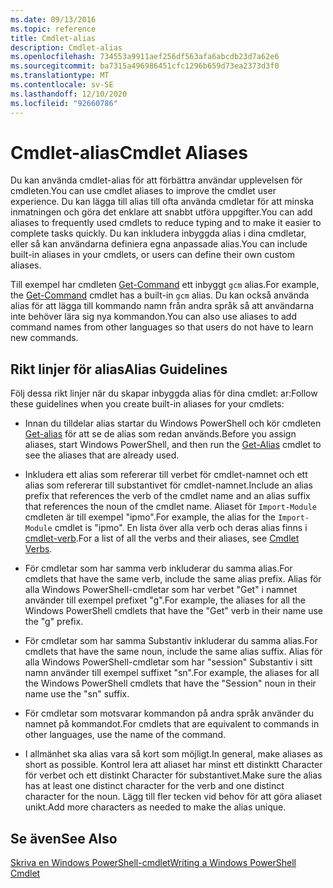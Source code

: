 ```yaml
---
ms.date: 09/13/2016
ms.topic: reference
title: Cmdlet-alias
description: Cmdlet-alias
ms.openlocfilehash: 734553a9911aef256df563afa6abcdb23d7a62e6
ms.sourcegitcommit: ba7315a496986451cfc1296b659d73ea2373d3f0
ms.translationtype: MT
ms.contentlocale: sv-SE
ms.lasthandoff: 12/10/2020
ms.locfileid: "92660786"
---
```

# <a name="cmdlet-aliases"></a><span data-ttu-id="88131-103">Cmdlet-alias</span><span class="sxs-lookup"><span data-stu-id="88131-103">Cmdlet Aliases</span></span>

<span data-ttu-id="88131-104">Du kan använda cmdlet-alias för att förbättra användar upplevelsen för cmdleten.</span><span class="sxs-lookup"><span data-stu-id="88131-104">You can use cmdlet aliases to improve the cmdlet user experience.</span></span> <span data-ttu-id="88131-105">Du kan lägga till alias till ofta använda cmdletar för att minska inmatningen och göra det enklare att snabbt utföra uppgifter.</span><span class="sxs-lookup"><span data-stu-id="88131-105">You can add aliases to frequently used cmdlets to reduce typing and to make it easier to complete tasks quickly.</span></span> <span data-ttu-id="88131-106">Du kan inkludera inbyggda alias i dina cmdletar, eller så kan användarna definiera egna anpassade alias.</span><span class="sxs-lookup"><span data-stu-id="88131-106">You can include built-in aliases in your cmdlets, or users can define their own custom aliases.</span></span>

<span data-ttu-id="88131-107">Till exempel har cmdleten [Get-Command](/powershell/module/microsoft.powershell.core/get-command) ett inbyggt `gcm` alias.</span><span class="sxs-lookup"><span data-stu-id="88131-107">For example, the [Get-Command](/powershell/module/microsoft.powershell.core/get-command) cmdlet has a built-in `gcm` alias.</span></span> <span data-ttu-id="88131-108">Du kan också använda alias för att lägga till kommando namn från andra språk så att användarna inte behöver lära sig nya kommandon.</span><span class="sxs-lookup"><span data-stu-id="88131-108">You can also use aliases to add command names from other languages so that users do not have to learn new commands.</span></span>

## <a name="alias-guidelines"></a><span data-ttu-id="88131-109">Rikt linjer för alias</span><span class="sxs-lookup"><span data-stu-id="88131-109">Alias Guidelines</span></span>

<span data-ttu-id="88131-110">Följ dessa rikt linjer när du skapar inbyggda alias för dina cmdlet: ar:</span><span class="sxs-lookup"><span data-stu-id="88131-110">Follow these guidelines when you create built-in aliases for your cmdlets:</span></span>

- <span data-ttu-id="88131-111">Innan du tilldelar alias startar du Windows PowerShell och kör cmdleten [Get-alias](/powershell/module/Microsoft.PowerShell.Utility/Get-Alias) för att se de alias som redan används.</span><span class="sxs-lookup"><span data-stu-id="88131-111">Before you assign aliases, start Windows PowerShell, and then run the [Get-Alias](/powershell/module/Microsoft.PowerShell.Utility/Get-Alias) cmdlet to see the aliases that are already used.</span></span>

- <span data-ttu-id="88131-112">Inkludera ett alias som refererar till verbet för cmdlet-namnet och ett alias som refererar till substantivet för cmdlet-namnet.</span><span class="sxs-lookup"><span data-stu-id="88131-112">Include an alias prefix that references the verb of the cmdlet name and an alias suffix that references the noun of the cmdlet name.</span></span> <span data-ttu-id="88131-113">Aliaset för `Import-Module` cmdleten är till exempel "ipmo".</span><span class="sxs-lookup"><span data-stu-id="88131-113">For example, the alias for the `Import-Module` cmdlet is "ipmo".</span></span> <span data-ttu-id="88131-114">En lista över alla verb och deras alias finns i [cmdlet-verb](./approved-verbs-for-windows-powershell-commands.md).</span><span class="sxs-lookup"><span data-stu-id="88131-114">For a list of all the verbs and their aliases, see [Cmdlet Verbs](./approved-verbs-for-windows-powershell-commands.md).</span></span>

- <span data-ttu-id="88131-115">För cmdletar som har samma verb inkluderar du samma alias.</span><span class="sxs-lookup"><span data-stu-id="88131-115">For cmdlets that have the same verb, include the same alias prefix.</span></span> <span data-ttu-id="88131-116">Alias för alla Windows PowerShell-cmdletar som har verbet "Get" i namnet använder till exempel prefixet "g".</span><span class="sxs-lookup"><span data-stu-id="88131-116">For example, the aliases for all the Windows PowerShell cmdlets that have the "Get" verb in their name use the "g" prefix.</span></span>

- <span data-ttu-id="88131-117">För cmdletar som har samma Substantiv inkluderar du samma alias.</span><span class="sxs-lookup"><span data-stu-id="88131-117">For cmdlets that have the same noun, include the same alias suffix.</span></span> <span data-ttu-id="88131-118">Alias för alla Windows PowerShell-cmdletar som har "session" Substantiv i sitt namn använder till exempel suffixet "sn".</span><span class="sxs-lookup"><span data-stu-id="88131-118">For example, the aliases for all the Windows PowerShell cmdlets that have the "Session" noun in their name use the "sn" suffix.</span></span>

- <span data-ttu-id="88131-119">För cmdletar som motsvarar kommandon på andra språk använder du namnet på kommandot.</span><span class="sxs-lookup"><span data-stu-id="88131-119">For cmdlets that are equivalent to commands in other languages, use the name of the command.</span></span>

- <span data-ttu-id="88131-120">I allmänhet ska alias vara så kort som möjligt.</span><span class="sxs-lookup"><span data-stu-id="88131-120">In general, make aliases as short as possible.</span></span> <span data-ttu-id="88131-121">Kontrol lera att aliaset har minst ett distinktt Character för verbet och ett distinkt Character för substantivet.</span><span class="sxs-lookup"><span data-stu-id="88131-121">Make sure the alias has at least one distinct character for the verb and one distinct character for the noun.</span></span> <span data-ttu-id="88131-122">Lägg till fler tecken vid behov för att göra aliaset unikt.</span><span class="sxs-lookup"><span data-stu-id="88131-122">Add more characters as needed to make the alias unique.</span></span>

## <a name="see-also"></a><span data-ttu-id="88131-123">Se även</span><span class="sxs-lookup"><span data-stu-id="88131-123">See Also</span></span>

[<span data-ttu-id="88131-124">Skriva en Windows PowerShell-cmdlet</span><span class="sxs-lookup"><span data-stu-id="88131-124">Writing a Windows PowerShell Cmdlet</span></span>](./writing-a-windows-powershell-cmdlet.md)
